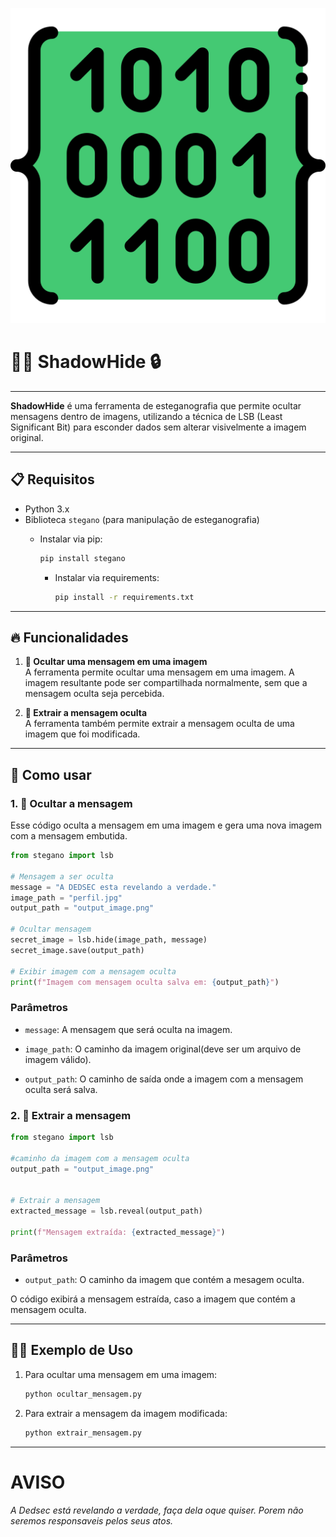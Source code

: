![logo](/assets/imagem/codigo-binario.png)


# 🕵️‍♂️ ShadowHide 🔒


---

**ShadowHide** é uma ferramenta de esteganografia que permite ocultar mensagens dentro de imagens, utilizando a técnica de LSB (Least Significant Bit) para esconder dados sem alterar visivelmente a imagem original.

---

## 📋 Requisitos

- Python 3.x
- Biblioteca `stegano` (para manipulação de esteganografia)
  - Instalar via pip:

    ```bash
    pip install stegano
    ```

    - Instalar via requirements:

        ```bash
        pip install -r requirements.txt
        ```

---

## 🔥 Funcionalidades

1. **💬 Ocultar uma mensagem em uma imagem**  
   A ferramenta permite ocultar uma mensagem em uma imagem. A imagem resultante pode ser compartilhada normalmente, sem que a mensagem oculta seja percebida.

2. **🔎 Extrair a mensagem oculta**  
   A ferramenta também permite extrair a mensagem oculta de uma imagem que foi modificada.

---

## 🚀 Como usar

### 1. 🌟 Ocultar a mensagem

Esse código oculta a mensagem em uma imagem e gera uma nova imagem com a mensagem embutida.

```python
from stegano import lsb

# Mensagem a ser oculta
message = "A DEDSEC esta revelando a verdade."
image_path = "perfil.jpg"
output_path = "output_image.png"

# Ocultar mensagem
secret_image = lsb.hide(image_path, message)
secret_image.save(output_path)

# Exibir imagem com a mensagem oculta
print(f"Imagem com mensagem oculta salva em: {output_path}")

```


### Parâmetros

* `message`: A mensagem que será oculta na imagem.

* `image_path`: O caminho da imagem original(deve ser um arquivo de imagem válido).

* `output_path`: O caminho de saída onde a imagem com a mensagem oculta será salva.

### 2. 🧩 Extrair a mensagem

```python
from stegano import lsb

#caminho da imagem com a mensagem oculta
output_path = "output_image.png"


# Extrair a mensagem
extracted_message = lsb.reveal(output_path)

print(f"Mensagem extraída: {extracted_message}")
```

### Parâmetros

* `output_path`: O caminho da imagem que contém a mesagem oculta.

O código exibirá a mensagem estraída, caso a imagem que contém a mensagem oculta.

---

## 🧑‍💻 Exemplo de Uso

1. Para ocultar uma mensagem em uma imagem:

    ```bash
    python ocultar_mensagem.py
    ```

2. Para extrair a mensagem da imagem modificada:

    ```bash
    python extrair_mensagem.py
    ```

---

# AVISO 

*A Dedsec está revelando a verdade, faça dela oque quiser. Porem não seremos responsaveis pelos seus atos.*